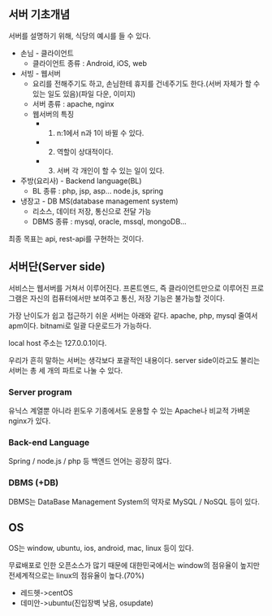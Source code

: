 ## 서버 기초개념

서버를 설명하기 위해, 식당의 예시를 들 수 있다.

* 손님 - 클라이언트
    * 클라이언트 종류 : Android, iOS, web
* 서빙 - 웹서버 
    * 요리를 전해주기도 하고, 손님한테 휴지를 건네주기도 한다.(서버 자체가 할 수 있는 일도 있음)(파일 다운, 이미지)
    * 서버 종류 : apache, nginx
    * 웹서버의 특징 
        * 1. n:1에서 n과 1이 바뀔 수 있다.
        * 2. 역할이 상대적이다.
        * 3. 서버 각 개인이 할 수 있는 일이 있다.
* 주방(요리사) - Backend language(BL)
    * BL 종류 : php, jsp, asp... node.js, spring
* 냉장고 - DB MS(database management system)
    * 리소스, 데이터 저장, 통신으로 전달 가능
    * DBMS 종류 : mysql, oracle, mssql, mongoDB...

최종 목표는 api, rest-api를 구현하는 것이다.

## 서버단(Server side)

서비스는 웹서버를 거쳐서 이루어진다. 프론트엔드, 즉 클라이언트만으로 이루어진 프로그램은 자신의 컴퓨터에서만 보여주고 통신, 저장 기능은 불가능할 것이다.

가장 난이도가 쉽고 접근하기 쉬운 서버는 아래와 같다. apache, php, mysql 줄여서 apm이다. bitnami로 일괄 다운로드가 가능하다.

local host 주소는 127.0.0.1이다. 

우리가 흔히 말하는 서버는 생각보다 포괄적인 내용이다. server side이라고도 불리는 서버는 총 세 개의 파트로 나눌 수 있다.

### Server program
유닉스 계열뿐 아니라 윈도우 기종에서도 운용할 수 있는 Apache나 비교적 가벼운 nginx가 있다.

### Back-end Language
Spring / node.js / php 등 백엔드 언어는 굉장히 많다.

### DBMS (+DB)
DBMS는 DataBase Management System의 약자로 MySQL / NoSQL 등이 있다.


## OS

OS는 window, ubuntu, ios, android, mac, linux 등이 있다.

무료배포로 인한 오픈소스가 많기 때문에 대한민국에서는 window의 점유율이 높지만 전세계적으로는 linux의 점유율이 높다.(70%)

* 레드헷->centOS
* 데미안->ubuntu(진입장벽 낮음, osupdate)
